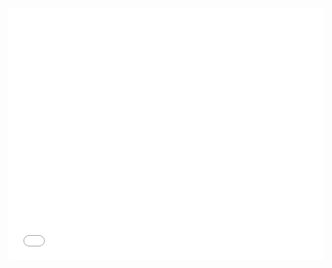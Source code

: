 <style>.embed-container {position: relative; padding-bottom: 80%; height: 0; max-width: 100%;} .embed-container iframe, .embed-container object, .embed-container iframe{position: absolute; top: 0; left: 0; width: 100%; height: 100%;} small{position: absolute; z-index: 40; bottom: 0; margin-bottom: -15px;}</style><div class="embed-container"><iframe width="900" height="400" frameborder="0" scrolling="no" marginheight="0" marginwidth="0" title="Jaringan Jalan Utama Propinsi DIY" src="//learngis2.maps.arcgis.com/apps/Embed/index.html?webmap=e13fc25cef114db78c6f84c656726ff6&extent=109.8735,-8.2396,111.4926,-7.4941&zoom=true&previewImage=false&scale=true&search=true&searchextent=true&legendlayers=true&basemap_gallery=true&disable_scroll=true&theme=light"></iframe></div>
